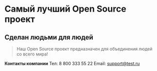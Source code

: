 # Самый лучший Open Source проект

## Сделан людьми для людей

> Наш Open Source проект предназначен для объединения людей со всего мира!

**Контакты компании**
Тел: 8 800 333 55 22
Email: support@test.ru
